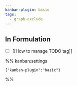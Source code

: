 ```yaml
---
kanban-plugin: basic
tags:
  - graph-exclude
---
```


## In Formulation

- [ ] [[How to manage TODO tag]]




%% kanban:settings
```
{"kanban-plugin":"basic"}
```
%%
